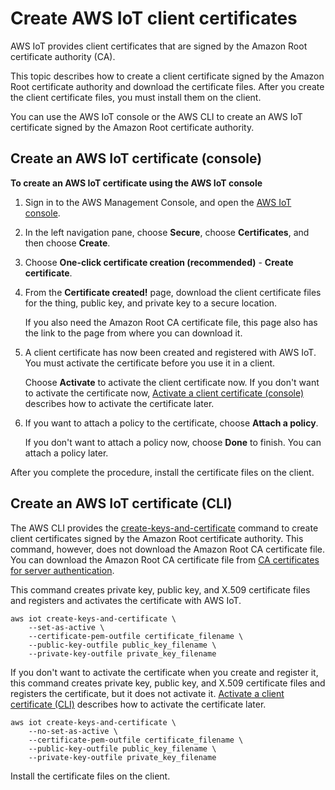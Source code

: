 # Create AWS IoT client certificates<a name="device-certs-create"></a>

AWS IoT provides client certificates that are signed by the Amazon Root certificate authority \(CA\)\.

This topic describes how to create a client certificate signed by the Amazon Root certificate authority and download the certificate files\. After you create the client certificate files, you must install them on the client\.

You can use the AWS IoT console or the AWS CLI to create an AWS IoT certificate signed by the Amazon Root certificate authority\.

## Create an AWS IoT certificate \(console\)<a name="device-certs-create-console"></a>

**To create an AWS IoT certificate using the AWS IoT console**

1. Sign in to the AWS Management Console, and open the [AWS IoT console](https://console.aws.amazon.com/iot/home)\.

1. In the left navigation pane, choose **Secure**, choose **Certificates**, and then choose **Create**\.

1. Choose **One\-click certificate creation \(recommended\)** \- **Create certificate**\.

1. From the **Certificate created\!** page, download the client certificate files for the thing, public key, and private key to a secure location\.

   If you also need the Amazon Root CA certificate file, this page also has the link to the page from where you can download it\.

1. A client certificate has now been created and registered with AWS IoT\. You must activate the certificate before you use it in a client\.

   Choose **Activate** to activate the client certificate now\. If you don't want to activate the certificate now, [Activate a client certificate \(console\)](activate-or-deactivate-device-cert.md#activate-device-cert-console) describes how to activate the certificate later\.

1. If you want to attach a policy to the certificate, choose **Attach a policy**\.

   If you don't want to attach a policy now, choose **Done** to finish\. You can attach a policy later\.

After you complete the procedure, install the certificate files on the client\.

## Create an AWS IoT certificate \(CLI\)<a name="device-certs-create-cli"></a>

The AWS CLI provides the [create\-keys\-and\-certificate](https://docs.aws.amazon.com/cli/latest/reference/iot/create-keys-and-certificate.html) command to create client certificates signed by the Amazon Root certificate authority\. This command, however, does not download the Amazon Root CA certificate file\. You can download the Amazon Root CA certificate file from [CA certificates for server authentication](server-authentication.md#server-authentication-certs)\. 

This command creates private key, public key, and X\.509 certificate files and registers and activates the certificate with AWS IoT\.

```
aws iot create-keys-and-certificate \
    --set-as-active \
    --certificate-pem-outfile certificate_filename \
    --public-key-outfile public_key_filename \
    --private-key-outfile private_key_filename
```

If you don't want to activate the certificate when you create and register it, this command creates private key, public key, and X\.509 certificate files and registers the certificate, but it does not activate it\. [Activate a client certificate \(CLI\)](activate-or-deactivate-device-cert.md#activate-device-cert-cli) describes how to activate the certificate later\.

```
aws iot create-keys-and-certificate \
    --no-set-as-active \
    --certificate-pem-outfile certificate_filename \
    --public-key-outfile public_key_filename \
    --private-key-outfile private_key_filename
```

Install the certificate files on the client\.